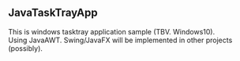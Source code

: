 ## JavaTaskTrayApp
This is windows tasktray application sample (TBV. Windows10).    
Using JavaAWT. Swing/JavaFX will be implemented in other projects (possibly).